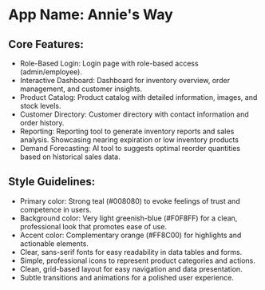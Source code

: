 # **App Name**: Annie's Way

## Core Features:

- Role-Based Login: Login page with role-based access (admin/employee).
- Interactive Dashboard: Dashboard for inventory overview, order management, and customer insights.
- Product Catalog: Product catalog with detailed information, images, and stock levels.
- Customer Directory: Customer directory with contact information and order history.
- Reporting: Reporting tool to generate inventory reports and sales analysis. Showcasing nearing expiration or low inventory products
- Demand Forecasting: AI tool to suggests optimal reorder quantities based on historical sales data.

## Style Guidelines:

- Primary color: Strong teal (#008080) to evoke feelings of trust and competence in users.
- Background color: Very light greenish-blue (#F0F8FF) for a clean, professional look that promotes ease of use.
- Accent color: Complementary orange (#FF8C00) for highlights and actionable elements.
- Clear, sans-serif fonts for easy readability in data tables and forms.
- Simple, professional icons to represent product categories and actions.
- Clean, grid-based layout for easy navigation and data presentation.
- Subtle transitions and animations for a polished user experience.